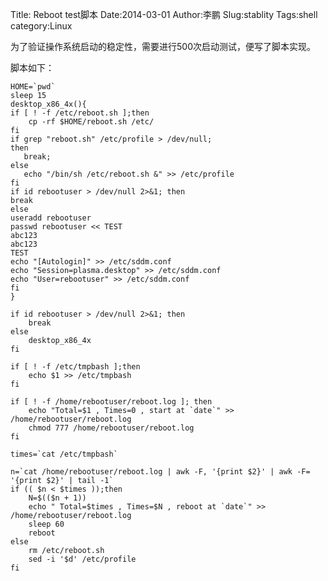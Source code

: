 Title: Reboot test脚本
Date:2014-03-01
Author:李鹏
Slug:stablity
Tags:shell
category:Linux

为了验证操作系统启动的稳定性，需要进行500次启动测试，便写了脚本实现。

脚本如下：

    HOME=`pwd`
    sleep 15
    desktop_x86_4x(){
    if [ ! -f /etc/reboot.sh ];then
        cp -rf $HOME/reboot.sh /etc/
    fi
    if grep "reboot.sh" /etc/profile > /dev/null;
    then
       break;
    else
       echo "/bin/sh /etc/reboot.sh &" >> /etc/profile
    fi
    if id rebootuser > /dev/null 2>&1; then
    break
    else
    useradd rebootuser
    passwd rebootuser << TEST
    abc123
    abc123
    TEST
    echo "[Autologin]" >> /etc/sddm.conf
    echo "Session=plasma.desktop" >> /etc/sddm.conf
    echo "User=rebootuser" >> /etc/sddm.conf
    fi
    }

    if id rebootuser > /dev/null 2>&1; then
        break
    else
        desktop_x86_4x
    fi

    if [ ! -f /etc/tmpbash ];then
        echo $1 >> /etc/tmpbash
    fi

    if [ ! -f /home/rebootuser/reboot.log ]; then
        echo "Total=$1 , Times=0 , start at `date`" >> /home/rebootuser/reboot.log
        chmod 777 /home/rebootuser/reboot.log
    fi

    times=`cat /etc/tmpbash`

    n=`cat /home/rebootuser/reboot.log | awk -F, '{print $2}' | awk -F= '{print $2}' | tail -1`
    if (( $n < $times ));then
        N=$(($n + 1))
        echo " Total=$times , Times=$N , reboot at `date`" >> /home/rebootuser/reboot.log
        sleep 60
        reboot
    else
        rm /etc/reboot.sh
        sed -i '$d' /etc/profile
    fi

